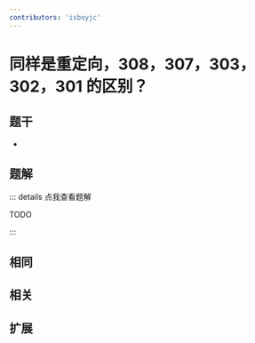 ```yaml
---
contributors: 'isboyjc'
---
```


# 同样是重定向，308，307，303，302，301 的区别？


## 题干

- 



## 题解

::: details 点我查看题解

  TODO

:::



## 相同


## 相关


## 扩展

